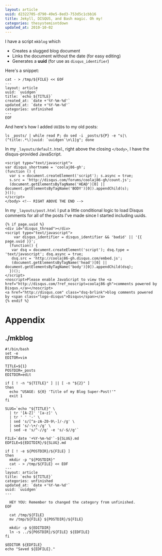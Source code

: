 ```yaml
---
layout: article
uuid: d2322705-d790-49e5-8ed3-753d5c1cbb16
title: Jekyll, DISQUS, and Bash magic. Oh my!
categories: thesystemisntdown
updated_at: 2010-10-02
---
```


I have a script `mkblog` which

  * Creates a slugged blog document
  * Links the document without the date (for easy editing)
  * Generates a **uuid** (for use as `disqus_identifier`)

Here's a snippet:

    cat - > /tmp/${FILE} << EOF
    ---
    layout: article
    uuid: `uuidgen`
    title: `echo ${TITLE}`
    created_at: `date +'%Y-%m-%d'`
    updated_at: `date +'%Y-%m-%d'`
    categories: unfinished
    ---
    EOF

And here's how I added `UUID`s to my old posts:

    ls _posts/ | while read P; do sed -i _posts/${P} -e "s|\(^title:.*\)|uuid: `uuidgen`\n\1|g"; done

In my `_layouts/default.html`, right above the closing `</body>`,
I have the disqus-provided JavaScript.

    <script type="text/javascript">
    var disqus_shortname = 'coolaj86-gh';
    (function () {
      var s = document.createElement('script'); s.async = true;
      s.src = 'http://disqus.com/forums/coolaj86-gh/count.js';
      (document.getElementsByTagName('HEAD')[0] || document.getElementsByTagName('BODY')[0]).appendChild(s);
    }());
    </script>
    </body> <!-- RIGHT ABOVE THE END -->

In my `_layouts/post.html` I put a little conditional logic to load Disqus comments for all of the posts I've made since I started including uuids.

    {% if page.uuid %}
    <div id="disqus_thread"></div>
    <script type="text/javascript">
        var disqus_identifier = disqus_identifier && 'badid' || '{{ page.uuid }}';
      (function() {
       var dsq = document.createElement('script'); dsq.type = 'text/javascript'; dsq.async = true;
       dsq.src = 'http://coolaj86-gh.disqus.com/embed.js';
       (document.getElementsByTagName('head')[0] || document.getElementsByTagName('body')[0]).appendChild(dsq);
      })();
    </script>
    <noscript>Please enable JavaScript to view the <a href="http://disqus.com/?ref_noscript=coolaj86-gh">comments powered by Disqus.</a></noscript>
    <a href="http://disqus.com" class="dsq-brlink">blog comments powered by <span class="logo-disqus">Disqus</span></a>
    {% endif %}


Appendix
====

./mkblog
----

    #!/bin/bash
    set -e
    EDITOR=vim

    TITLE=${1}
    POSTDIR=_posts
    EDITDIR=edit

    if [ ! -n "${TITLE}" ] || [ -n "${2}" ]
    then
      echo "USAGE: ${0} 'Title of my Blog Super-Post!'"
      exit 1
    fi

    SLUG=`echo "${TITLE}" \
      | tr '[A-Z]' '[a-z]' \
      | tr ' ' '-' \
      | sed 's/[^a-zA-Z0-9\-]/-/g' \
      | sed 's/-\+/-/g' \
      | sed -e 's/^-//g' -e 's/-$//g'`

    FILE=`date '+%Y-%m-%d'`-${SLUG}.md
    EDFILE=${EDITDIR}/${SLUG}.md

    if [ ! -e ${POSTDIR}/${FILE} ]
    then
      mkdir -p "${POSTDIR}"
      cat - > /tmp/${FILE} << EOF
    ---
    layout: article
    title: `echo ${TITLE}`
    categories: unfinished
    updated_at: `date +'%Y-%m-%d'`
    uuid: `uuidgen`
    ---

      HEY YOU: Remember to changed the category from unfinished.
    EOF

      cat /tmp/${FILE}
      mv /tmp/${FILE} ${POSTDIR}/${FILE}

      mkdir -p ${EDITDIR}
      ln -s ../${POSTDIR}/${FILE} ${EDFILE}
    fi

    $EDITOR ${EDFILE}
    echo "Saved ${EDFILE}."
